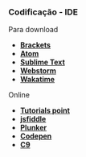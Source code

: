 ### Codificação - IDE
Para download
- __[Brackets](http://brackets.io/)__
- __[Atom](http://atom.io/)__
- __[Sublime Text](https://www.sublimetext.com/)__
- __[Webstorm](https://www.jetbrains.com/webstorm/)__
- __[Wakatime](https://wakatime.com/)__

Online
- __[Tutorials point](http://www.tutorialspoint.com/codingground.htm)__
- __[jsfiddle](https://jsfiddle.net/)__
- __[Plunker](https://plnkr.co/)__
- __[Codepen](http://codepen.io/)__
- __[C9](https://c9.io/)__